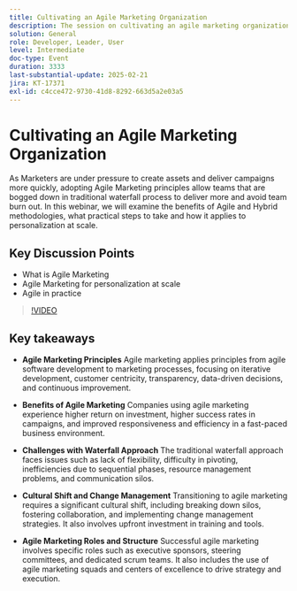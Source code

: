```yaml
---
title: Cultivating an Agile Marketing Organization
description: The session on cultivating an agile marketing organization highlighted the principles of agile marketing, its benefits, challenges with the traditional waterfall approach, the need for a cultural shift and change management, and the roles and structure essential for successful agile marketing.
solution: General
role: Developer, Leader, User
level: Intermediate
doc-type: Event
duration: 3333
last-substantial-update: 2025-02-21
jira: KT-17371
exl-id: c4cce472-9730-41d8-8292-663d5a2e03a5
---
```

# Cultivating an Agile Marketing Organization

As Marketers are under pressure to create assets and deliver campaigns more quickly, adopting Agile Marketing principles allow teams that are bogged down in traditional waterfall process to deliver more and avoid team burn out. In this webinar, we will examine the benefits of Agile and Hybrid methodologies, what practical steps to take and how it applies to personalization at scale.

## Key Discussion Points

* What is Agile Marketing
* Agile Marketing for personalization at scale
* Agile in practice

>[!VIDEO](https://video.tv.adobe.com/v/3444450/?learn=on&enablevpops)

## Key takeaways

* **Agile Marketing Principles** Agile marketing applies principles from agile software development to marketing processes, focusing on iterative development, customer centricity, transparency, data-driven decisions, and continuous improvement.

* **Benefits of Agile Marketing** Companies using agile marketing experience higher return on investment, higher success rates in campaigns, and improved responsiveness and efficiency in a fast-paced business environment.

* **Challenges with Waterfall Approach** The traditional waterfall approach faces issues such as lack of flexibility, difficulty in pivoting, inefficiencies due to sequential phases, resource management problems, and communication silos.

* **Cultural Shift and Change Management** Transitioning to agile marketing requires a significant cultural shift, including breaking down silos, fostering collaboration, and implementing change management strategies. It also involves upfront investment in training and tools.

* **Agile Marketing Roles and Structure** Successful agile marketing involves specific roles such as executive sponsors, steering committees, and dedicated scrum teams. It also includes the use of agile marketing squads and centers of excellence to drive strategy and execution.
